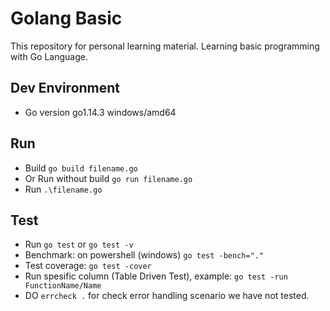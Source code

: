 # Golang Basic

This repository for personal learning material. Learning basic programming with Go Language.

## Dev Environment

* Go version go1.14.3 windows/amd64

## Run

* Build `go build filename.go`
* Or Run without build `go run filename.go`
* Run `.\filename.go`

## Test

* Run `go test` or `go test -v`
* Benchmark: on powershell (windows) `go test -bench="."`
* Test coverage: `go test -cover`
* Run spesific column (Table Driven Test), example: `go test -run FunctionName/Name`
* DO `errcheck .` for check error handling scenario we have not tested.
